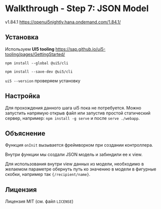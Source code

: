 # Walkthrough - Step 7: JSON Model

v1.84.1 https://openui5nightly.hana.ondemand.com/1.84.1/

## Установка

Используем **UI5 tooling** https://sap.github.io/ui5-tooling/pages/GettingStarted/

`npm install --global @ui5/cli`

`npm install --save-dev @ui5/cli`

`ui5 --version` проверяем установку

## Настройка

Для прохождения данного шага ui5 пока не потребуется. Можно запустить напрямую открыв файл или запустив простой статический сервер, например: `npm install -g serve` и после `serve ./webapp`.

## Объяснение

Функция `onInit` вызывается фреймворком при создании контроллера.

Внутри функции мы создали JSON модель и забиндили ее к view.

Для использования внутри view данных из модели, необходимо в желаемом параметре обернуть путь ко значению в модели в фигурные скобки, например так `{/recipient/name}`.

## Лицензия

Лицензия MIT (см. файл `LICENSE`)